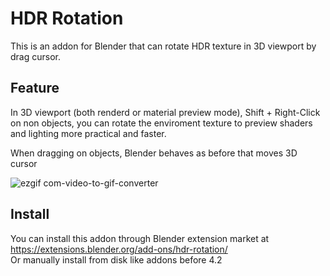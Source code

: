 # HDR Rotation

This is an addon for Blender that can rotate HDR texture in 3D viewport by drag cursor.

## Feature

In 3D viewport \(both renderd or material preview mode\), Shift + Right-Click on non objects, you can rotate the enviroment texture to preview shaders and lighting more practical and faster.
  
When dragging on objects, Blender behaves as before that moves 3D cursor

![ezgif com-video-to-gif-converter](https://github.com/user-attachments/assets/d0f7416c-45d0-4ce5-9cf0-7b819a247c0b)

## Install

You can install this addon through Blender extension market at https://extensions.blender.org/add-ons/hdr-rotation/  
Or manually install from disk like addons before 4.2
